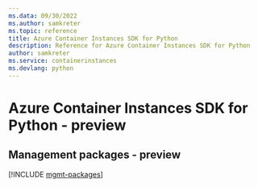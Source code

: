 ```yaml
---
ms.data: 09/30/2022
ms.author: samkreter
ms.topic: reference
title: Azure Container Instances SDK for Python
description: Reference for Azure Container Instances SDK for Python
author: samkreter
ms.service: containerinstances
ms.devlang: python
---
```

# Azure Container Instances SDK for Python - preview

## Management packages - preview
[!INCLUDE [mgmt-packages](container-instances-mgmt-index.md)]